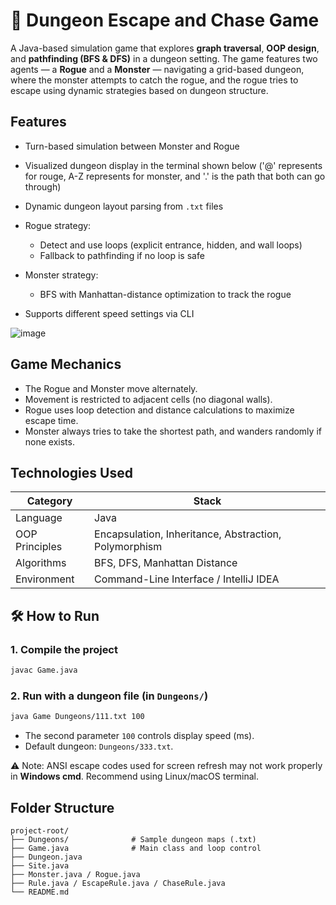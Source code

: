 # 🧭 Dungeon Escape and Chase Game

A Java-based simulation game that explores **graph traversal**, **OOP design**, and **pathfinding (BFS & DFS)** in a dungeon setting.
The game features two agents — a **Rogue** and a **Monster** — navigating a grid-based dungeon, where the monster attempts to catch the rogue, and the rogue tries to escape using dynamic strategies based on dungeon structure.



## Features

* Turn-based simulation between Monster and Rogue
* Visualized dungeon display in the terminal shown below ('@' represents for rouge, A-Z represents for monster, and '.' is the path that both can go through)
* Dynamic dungeon layout parsing from `.txt` files
* Rogue strategy:

  * Detect and use loops (explicit entrance, hidden, and wall loops)
  * Fallback to pathfinding if no loop is safe
* Monster strategy:

  * BFS with Manhattan-distance optimization to track the rogue
* Supports different speed settings via CLI


![image](https://github.com/user-attachments/assets/43c1182c-5045-4d20-adb2-00f10a85a188)



## Game Mechanics

* The Rogue and Monster move alternately.
* Movement is restricted to adjacent cells (no diagonal walls).
* Rogue uses loop detection and distance calculations to maximize escape time.
* Monster always tries to take the shortest path, and wanders randomly if none exists.


## Technologies Used

| Category       | Stack                                                 |
| -------------- | ----------------------------------------------------- |
| Language       | Java                                                  |
| OOP Principles | Encapsulation, Inheritance, Abstraction, Polymorphism |
| Algorithms     | BFS, DFS, Manhattan Distance                          |
| Environment    | Command-Line Interface / IntelliJ IDEA                |



## 🛠️ How to Run

### 1. Compile the project

```bash
javac Game.java
```

### 2. Run with a dungeon file (in `Dungeons/`)

```bash
java Game Dungeons/111.txt 100
```

* The second parameter `100` controls display speed (ms).
* Default dungeon: `Dungeons/333.txt`.

⚠️ Note: ANSI escape codes used for screen refresh may not work properly in **Windows cmd**. Recommend using Linux/macOS terminal.



## Folder Structure

```
project-root/
├── Dungeons/              # Sample dungeon maps (.txt)
├── Game.java              # Main class and loop control
├── Dungeon.java           
├── Site.java             
├── Monster.java / Rogue.java
├── Rule.java / EscapeRule.java / ChaseRule.java
└── README.md
```


